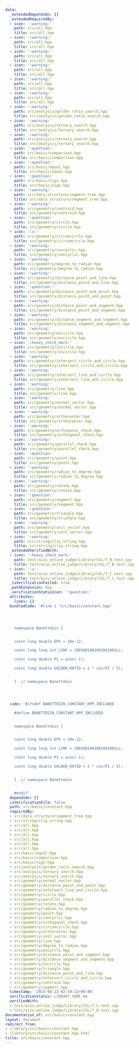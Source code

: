```yaml
---
data:
  _extendedDependsOn: []
  _extendedRequiredBy:
  - icon: ':warning:'
    path: src/all.hpp
    title: src/all.hpp
  - icon: ':warning:'
    path: src/all.hpp
    title: src/all.hpp
  - icon: ':warning:'
    path: src/all.hpp
    title: src/all.hpp
  - icon: ':warning:'
    path: src/all.hpp
    title: src/all.hpp
  - icon: ':warning:'
    path: src/all.hpp
    title: src/all.hpp
  - icon: ':warning:'
    path: src/all.hpp
    title: src/all.hpp
  - icon: ':warning:'
    path: src/analysis/golden_ratio_search.hpp
    title: src/analysis/golden_ratio_search.hpp
  - icon: ':warning:'
    path: src/analysis/ternary_search.hpp
    title: src/analysis/ternary_search.hpp
  - icon: ':warning:'
    path: src/analysis/ternary_search.hpp
    title: src/analysis/ternary_search.hpp
  - icon: ':question:'
    path: src/basic/comparison.hpp
    title: src/basic/comparison.hpp
  - icon: ':question:'
    path: src/basic/equal.hpp
    title: src/basic/equal.hpp
  - icon: ':question:'
    path: src/basic/sign.hpp
    title: src/basic/sign.hpp
  - icon: ':warning:'
    path: src/data_structure/segment_tree.hpp
    title: src/data_structure/segment_tree.hpp
  - icon: ':warning:'
    path: src/geometry/centroid.hpp
    title: src/geometry/centroid.hpp
  - icon: ':question:'
    path: src/geometry/circle.hpp
    title: src/geometry/circle.hpp
  - icon: ':x:'
    path: src/geometry/circumcircle.hpp
    title: src/geometry/circumcircle.hpp
  - icon: ':warning:'
    path: src/geometry/concyclic.hpp
    title: src/geometry/concyclic.hpp
  - icon: ':warning:'
    path: src/geometry/degree_to_radian.hpp
    title: src/geometry/degree_to_radian.hpp
  - icon: ':warning:'
    path: src/geometry/distance_point_and_line.hpp
    title: src/geometry/distance_point_and_line.hpp
  - icon: ':question:'
    path: src/geometry/distance_point_and_point.hpp
    title: src/geometry/distance_point_and_point.hpp
  - icon: ':warning:'
    path: src/geometry/distance_point_and_segment.hpp
    title: src/geometry/distance_point_and_segment.hpp
  - icon: ':warning:'
    path: src/geometry/distance_segment_and_segment.hpp
    title: src/geometry/distance_segment_and_segment.hpp
  - icon: ':warning:'
    path: src/geometry/excircle.hpp
    title: src/geometry/excircle.hpp
  - icon: ':heavy_check_mark:'
    path: src/geometry/incircle.hpp
    title: src/geometry/incircle.hpp
  - icon: ':warning:'
    path: src/geometry/intersect_circle_and_circle.hpp
    title: src/geometry/intersect_circle_and_circle.hpp
  - icon: ':warning:'
    path: src/geometry/intersect_line_and_circle.hpp
    title: src/geometry/intersect_line_and_circle.hpp
  - icon: ':warning:'
    path: src/geometry/line.hpp
    title: src/geometry/line.hpp
  - icon: ':warning:'
    path: src/geometry/normal_vector.hpp
    title: src/geometry/normal_vector.hpp
  - icon: ':warning:'
    path: src/geometry/orthocenter.hpp
    title: src/geometry/orthocenter.hpp
  - icon: ':warning:'
    path: src/geometry/orthogonal_check.hpp
    title: src/geometry/orthogonal_check.hpp
  - icon: ':warning:'
    path: src/geometry/parallel_check.hpp
    title: src/geometry/parallel_check.hpp
  - icon: ':question:'
    path: src/geometry/point.hpp
    title: src/geometry/point.hpp
  - icon: ':warning:'
    path: src/geometry/radian_to_degree.hpp
    title: src/geometry/radian_to_degree.hpp
  - icon: ':warning:'
    path: src/geometry/rotate.hpp
    title: src/geometry/rotate.hpp
  - icon: ':question:'
    path: src/geometry/segment.hpp
    title: src/geometry/segment.hpp
  - icon: ':question:'
    path: src/geometry/triangle.hpp
    title: src/geometry/triangle.hpp
  - icon: ':warning:'
    path: src/geometry/unit_vector.hpp
    title: src/geometry/unit_vector.hpp
  - icon: ':warning:'
    path: src/string/clip_string.hpp
    title: src/string/clip_string.hpp
  _extendedVerifiedWith:
  - icon: ':heavy_check_mark:'
    path: test/aizu_online_judge/Library/CGL/7_B.test.cpp
    title: test/aizu_online_judge/Library/CGL/7_B.test.cpp
  - icon: ':x:'
    path: test/aizu_online_judge/Library/CGL/7_C.test.cpp
    title: test/aizu_online_judge/Library/CGL/7_C.test.cpp
  _isVerificationFailed: true
  _pathExtension: hpp
  _verificationStatusIcon: ':question:'
  attributes:
    links: []
  bundledCode: '#line 1 "src/basic/constant.hpp"




    namespace BanetteGin {


    const long double EPS = 10e-12;

    const long long int LINF = 1001001001001001001LL;

    const long double PI = acos(-1);

    const long double GOLDEN_RATIO = 2 * cos(PI / 5);


    }  // namespace BanetteGin



    '
  code: '#ifndef BANETTEGIN_CONSTANT_HPP_INCLUDED

    #define BANETTEGIN_CONSTANT_HPP_INCLUDED


    namespace BanetteGin {


    const long double EPS = 10e-12;

    const long long int LINF = 1001001001001001001LL;

    const long double PI = acos(-1);

    const long double GOLDEN_RATIO = 2 * cos(PI / 5);


    }  // namespace BanetteGin


    #endif'
  dependsOn: []
  isVerificationFile: false
  path: src/basic/constant.hpp
  requiredBy:
  - src/data_structure/segment_tree.hpp
  - src/string/clip_string.hpp
  - src/all.hpp
  - src/all.hpp
  - src/all.hpp
  - src/all.hpp
  - src/all.hpp
  - src/all.hpp
  - src/basic/equal.hpp
  - src/basic/comparison.hpp
  - src/basic/sign.hpp
  - src/analysis/golden_ratio_search.hpp
  - src/analysis/ternary_search.hpp
  - src/analysis/ternary_search.hpp
  - src/geometry/normal_vector.hpp
  - src/geometry/distance_point_and_point.hpp
  - src/geometry/intersect_line_and_circle.hpp
  - src/geometry/circle.hpp
  - src/geometry/parallel_check.hpp
  - src/geometry/rotate.hpp
  - src/geometry/radian_to_degree.hpp
  - src/geometry/point.hpp
  - src/geometry/concyclic.hpp
  - src/geometry/orthogonal_check.hpp
  - src/geometry/circumcircle.hpp
  - src/geometry/orthocenter.hpp
  - src/geometry/unit_vector.hpp
  - src/geometry/line.hpp
  - src/geometry/degree_to_radian.hpp
  - src/geometry/excircle.hpp
  - src/geometry/distance_point_and_segment.hpp
  - src/geometry/distance_segment_and_segment.hpp
  - src/geometry/incircle.hpp
  - src/geometry/triangle.hpp
  - src/geometry/distance_point_and_line.hpp
  - src/geometry/intersect_circle_and_circle.hpp
  - src/geometry/centroid.hpp
  - src/geometry/segment.hpp
  timestamp: '2023-08-22 02:10:12+09:00'
  verificationStatus: LIBRARY_SOME_WA
  verifiedWith:
  - test/aizu_online_judge/Library/CGL/7_C.test.cpp
  - test/aizu_online_judge/Library/CGL/7_B.test.cpp
documentation_of: src/basic/constant.hpp
layout: document
redirect_from:
- /library/src/basic/constant.hpp
- /library/src/basic/constant.hpp.html
title: src/basic/constant.hpp
---
```

